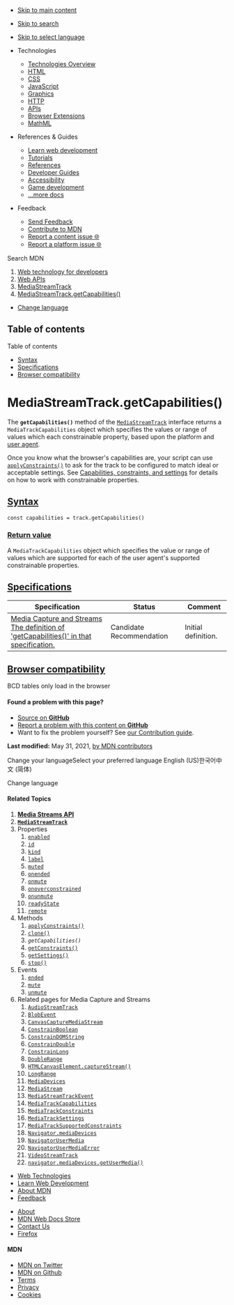 -   <a href="#content" id="skip-main">Skip to main content</a>
-   <a href="#main-q" id="skip-search">Skip to search</a>
-   <a href="#select-language" id="skip-select-language">Skip to select language</a>

-   Technologies
    -   [Technologies Overview](https://developer.mozilla.org/en-US/docs/Web)
    -   [HTML](https://developer.mozilla.org/en-US/docs/Web/HTML)
    -   [CSS](https://developer.mozilla.org/en-US/docs/Web/CSS)
    -   [JavaScript](https://developer.mozilla.org/en-US/docs/Web/JavaScript)
    -   [Graphics](https://developer.mozilla.org/en-US/docs/Web/Guide/Graphics)
    -   [HTTP](https://developer.mozilla.org/en-US/docs/Web/HTTP)
    -   [APIs](https://developer.mozilla.org/en-US/docs/Web/API)
    -   [Browser Extensions](https://developer.mozilla.org/en-US/docs/Mozilla/Add-ons/WebExtensions)
    -   [MathML](https://developer.mozilla.org/en-US/docs/Web/MathML)
-   References & Guides
    -   [Learn web development](https://developer.mozilla.org/en-US/docs/Learn)
    -   [Tutorials](https://developer.mozilla.org/en-US/docs/Web/Tutorials)
    -   [References](https://developer.mozilla.org/en-US/docs/Web/Reference)
    -   [Developer Guides](https://developer.mozilla.org/en-US/docs/Web/Guide)
    -   [Accessibility](https://developer.mozilla.org/en-US/docs/Web/Accessibility)
    -   [Game development](https://developer.mozilla.org/en-US/docs/Games)
    -   [...more docs](https://developer.mozilla.org/en-US/docs/Web)
-   Feedback
    -   [Send Feedback](https://developer.mozilla.org/en-US/docs/MDN/Contribute/Feedback)
    -   [Contribute to MDN](https://developer.mozilla.org/en-US/docs/MDN/Contribute)
    -   [Report a content issue 🌐](https://github.com/mdn/content/issues/new)
    -   [Report a platform issue 🌐](https://github.com/mdn/yari/issues/new)

Search MDN

1.  <a href="https://developer.mozilla.org/en-US/docs/Web" class="breadcrumb"><span data-property="name">Web technology for developers</span></a>
2.  <a href="https://developer.mozilla.org/en-US/docs/Web/API" class="breadcrumb"><span data-property="name">Web APIs</span></a>
3.  <a href="https://developer.mozilla.org/en-US/docs/Web/API/MediaStreamTrack" class="breadcrumb-penultimate"><span data-property="name">MediaStreamTrack</span></a>
4.  <a href="https://developer.mozilla.org/en-US/docs/Web/API/MediaStreamTrack/getCapabilities" class="breadcrumb-current-page"><span data-property="name">MediaStreamTrack.getCapabilities()</span></a>

-   <a href="#select-language" class="language-icon"><span class="show-desktop">Change language</span></a>

Table of contents
-----------------

Table of contents

-   [Syntax](#syntax)
-   [Specifications](#specifications)
-   [Browser compatibility](#browser_compatibility)

MediaStreamTrack.getCapabilities()
==================================

<span class="seoSummary">The **`getCapabilities()`** method of the [`MediaStreamTrack`](https://developer.mozilla.org/en-US/docs/Web/API/MediaStreamTrack) interface returns a <span class="page-not-created">`MediaTrackCapabilities`</span> object which specifies the values or range of values which each constrainable property, based upon the platform and [user agent](https://developer.mozilla.org/en-US/docs/Glossary/User_agent).</span>

Once you know what the browser's capabilities are, your script can use [`applyConstraints()`](https://developer.mozilla.org/en-US/docs/Web/API/MediaStreamTrack/applyConstraints "applyConstraints()") to ask for the track to be configured to match ideal or acceptable settings. See [Capabilities, constraints, and settings](https://developer.mozilla.org/en-US/docs/Web/API/Media_Streams_API/Constraints) for details on how to work with constrainable properties.

[Syntax](#syntax "Permalink to Syntax")
---------------------------------------

    const capabilities = track.getCapabilities()

### [Return value](#return_value "Permalink to Return value")

A <span class="page-not-created">`MediaTrackCapabilities`</span> object which specifies the value or range of values which are supported for each of the user agent's supported constrainable properties.

[Specifications](#specifications "Permalink to Specifications")
---------------------------------------------------------------

<table><thead><tr class="header"><th>Specification</th><th>Status</th><th>Comment</th></tr></thead><tbody><tr class="odd"><td><a href="https://w3c.github.io/mediacapture-main/#dom-mediastreamtrack-getcapabilities" class="external">Media Capture and Streams<br />
<span class="small">The definition of 'getCapabilities()' in that specification.</span></a></td><td><span class="spec-cr">Candidate Recommendation</span></td><td>Initial definition.</td></tr></tbody></table>

[Browser compatibility](#browser_compatibility "Permalink to Browser compatibility")
------------------------------------------------------------------------------------

BCD tables only load in the browser

#### Found a problem with this page?

-   [Source on **GitHub**](https://github.com/mdn/content/blob/main/files/en-us/web/api/mediastreamtrack/getcapabilities/index.html "Folder: en-us/web/api/mediastreamtrack/getcapabilities (Opens in a new tab)")
-   [Report a problem with this content on **GitHub**](https://github.com/mdn/content/issues/new?body=MDN+URL%3A+https%3A%2F%2Fdeveloper.mozilla.org%2Fen-US%2Fdocs%2FWeb%2FAPI%2FMediaStreamTrack%2FgetCapabilities%0A%0A%23%23%23%23+What+information+was+incorrect%2C+unhelpful%2C+or+incomplete%3F%0A%0A%0A%23%23%23%23+Specific+section+or+headline%3F%0A%0A%0A%23%23%23%23+What+did+you+expect+to+see%3F%0A%0A%0A%23%23%23%23+Did+you+test+this%3F+If+so%2C+how%3F%0A%0A%0A%3C%21--+Do+not+make+changes+below+this+line+--%3E%0A%3Cdetails%3E%0A%3Csummary%3EMDN+Content+page+report+details%3C%2Fsummary%3E%0A%0A*+Folder%3A+%60en-us%2Fweb%2Fapi%2Fmediastreamtrack%2Fgetcapabilities%60%0A*+MDN+URL%3A+https%3A%2F%2Fdeveloper.mozilla.org%2Fen-US%2Fdocs%2FWeb%2FAPI%2FMediaStreamTrack%2FgetCapabilities%0A*+GitHub+URL%3A+https%3A%2F%2Fgithub.com%2Fmdn%2Fcontent%2Fblob%2Fmain%2Ffiles%2Fen-us%2Fweb%2Fapi%2Fmediastreamtrack%2Fgetcapabilities%2Findex.html%0A*+Last+commit%3A+https%3A%2F%2Fgithub.com%2Fmdn%2Fcontent%2Fcommit%2F5737ba49f3f0c3fc7587d329f1362a7a66afdd80%0A*+Document+last+modified%3A+2021-05-31T16%3A58%3A42.000Z%0A%0A%3C%2Fdetails%3E&title=Issue+with+%22MediaStreamTrack.getCapabilities%28%29%22%3A+%28short+summary+here+please%29&labels=Content%3AWebAPI%2Cneeds-triage "This will take you to https://github.com/mdn/content to file a new issue")
-   Want to fix the problem yourself? See [our Contribution guide](https://github.com/mdn/content/blob/main/README.md).

**Last modified:** May 31, 2021, [by MDN contributors](https://developer.mozilla.org/en-US/docs/Web/API/MediaStreamTrack/getCapabilities/contributors.txt)

Change your languageSelect your preferred language English (US)한국어中文 (简体)

Change language

#### Related Topics

1.  **[Media Streams API](https://developer.mozilla.org/en-US/docs/Web/API/Media_Streams_API)**
2.  **[`MediaStreamTrack`](https://developer.mozilla.org/en-US/docs/Web/API/MediaStreamTrack)**
3.  Properties
    1.  [`enabled`](https://developer.mozilla.org/en-US/docs/Web/API/MediaStreamTrack/enabled)
    2.  [`id`](https://developer.mozilla.org/en-US/docs/Web/API/MediaStreamTrack/id)
    3.  [`kind`](https://developer.mozilla.org/en-US/docs/Web/API/MediaStreamTrack/kind)
    4.  [`label`](https://developer.mozilla.org/en-US/docs/Web/API/MediaStreamTrack/label)
    5.  [`muted`](https://developer.mozilla.org/en-US/docs/Web/API/MediaStreamTrack/muted)
    6.  [`onended`](https://developer.mozilla.org/en-US/docs/Web/API/MediaStreamTrack/onended)
    7.  [`onmute`](https://developer.mozilla.org/en-US/docs/Web/API/MediaStreamTrack/onmute)
    8.  [`onoverconstrained`](https://developer.mozilla.org/en-US/docs/Web/API/MediaStreamTrack/onoverconstrained)
    9.  [`onunmute`](https://developer.mozilla.org/en-US/docs/Web/API/MediaStreamTrack/onunmute)
    10. [`readyState`](https://developer.mozilla.org/en-US/docs/Web/API/MediaStreamTrack/readyState)
    11. [`remote`](https://developer.mozilla.org/en-US/docs/Web/API/MediaStreamTrack/remote)
4.  Methods
    1.  [`applyConstraints()`](https://developer.mozilla.org/en-US/docs/Web/API/MediaStreamTrack/applyConstraints)
    2.  [`clone()`](https://developer.mozilla.org/en-US/docs/Web/API/MediaStreamTrack/clone)
    3.  *`getCapabilities()`*
    4.  [`getConstraints()`](https://developer.mozilla.org/en-US/docs/Web/API/MediaStreamTrack/getConstraints)
    5.  [`getSettings()`](https://developer.mozilla.org/en-US/docs/Web/API/MediaStreamTrack/getSettings)
    6.  [`stop()`](https://developer.mozilla.org/en-US/docs/Web/API/MediaStreamTrack/stop)
5.  Events
    1.  [`ended`](https://developer.mozilla.org/en-US/docs/Web/API/MediaStreamTrack/ended_event)
    2.  [`mute`](https://developer.mozilla.org/en-US/docs/Web/API/MediaStreamTrack/mute_event)
    3.  [`unmute`](https://developer.mozilla.org/en-US/docs/Web/API/MediaStreamTrack/unmute_event)
6.  Related pages for Media Capture and Streams
    1.  [`AudioStreamTrack`](https://developer.mozilla.org/en-US/docs/Web/API/AudioStreamTrack)
    2.  [`BlobEvent`](https://developer.mozilla.org/en-US/docs/Web/API/BlobEvent)
    3.  [`CanvasCaptureMediaStream`](https://developer.mozilla.org/en-US/docs/Web/API/CanvasCaptureMediaStream)
    4.  [`ConstrainBoolean`](https://developer.mozilla.org/en-US/docs/Web/API/ConstrainBoolean)
    5.  [`ConstrainDOMString`](https://developer.mozilla.org/en-US/docs/Web/API/ConstrainDOMString)
    6.  [`ConstrainDouble`](https://developer.mozilla.org/en-US/docs/Web/API/ConstrainDouble)
    7.  [`ConstrainLong`](https://developer.mozilla.org/en-US/docs/Web/API/ConstrainLong)
    8.  [`DoubleRange`](https://developer.mozilla.org/en-US/docs/Web/API/DoubleRange)
    9.  [`HTMLCanvasElement.captureStream()`](https://developer.mozilla.org/en-US/docs/Web/API/HTMLCanvasElement/captureStream)
    10. [`LongRange`](https://developer.mozilla.org/en-US/docs/Web/API/LongRange)
    11. [`MediaDevices`](https://developer.mozilla.org/en-US/docs/Web/API/MediaDevices)
    12. [`MediaStream`](https://developer.mozilla.org/en-US/docs/Web/API/MediaStream)
    13. [`MediaStreamTrackEvent`](https://developer.mozilla.org/en-US/docs/Web/API/MediaStreamTrackEvent)
    14. [`MediaTrackCapabilities`](https://developer.mozilla.org/en-US/docs/Web/API/MediaTrackCapabilities)
    15. [`MediaTrackConstraints`](https://developer.mozilla.org/en-US/docs/Web/API/MediaTrackConstraints)
    16. [`MediaTrackSettings`](https://developer.mozilla.org/en-US/docs/Web/API/MediaTrackSettings)
    17. [`MediaTrackSupportedConstraints`](https://developer.mozilla.org/en-US/docs/Web/API/MediaTrackSupportedConstraints)
    18. [`Navigator.mediaDevices`](https://developer.mozilla.org/en-US/docs/Web/API/Navigator/mediaDevices)
    19. [`NavigatorUserMedia`](https://developer.mozilla.org/en-US/docs/Web/API/NavigatorUserMedia)
    20. [`NavigatorUserMediaError`](https://developer.mozilla.org/en-US/docs/Web/API/NavigatorUserMediaError)
    21. [`VideoStreamTrack`](https://developer.mozilla.org/en-US/docs/Web/API/VideoStreamTrack)
    22. [`navigator.mediaDevices.getUserMedia()`](https://developer.mozilla.org/en-US/docs/Web/API/navigator/mediaDevices.getUserMedia)

-   [Web Technologies](https://developer.mozilla.org/en-US/docs/Web)
-   [Learn Web Development](https://developer.mozilla.org/en-US/docs/Learn)
-   [About MDN](https://developer.mozilla.org/en-US/docs/MDN/About)
-   [Feedback](https://developer.mozilla.org/en-US/docs/MDN/Feedback)

<!-- -->

-   [About](https://www.mozilla.org/about/)
-   [MDN Web Docs Store](https://shop.spreadshirt.com/mdn-store/)
-   [Contact Us](https://www.mozilla.org/contact/)
-   [Firefox](https://www.mozilla.org/firefox/?utm_source=developer.mozilla.org&utm_campaign=footer&utm_medium=referral)

#### MDN

-   <a href="https://twitter.com/mozdevnet" class="social-icon twitter"><span class="visually-hidden">MDN on Twitter</span></a>
-   <a href="https://github.com/mdn/" class="social-icon github"><span class="visually-hidden">MDN on Github</span></a>
-   [Terms](https://www.mozilla.org/about/legal/terms/mozilla)
-   [Privacy](https://www.mozilla.org/privacy/websites/)
-   [Cookies](https://www.mozilla.org/privacy/websites/#cookies)
